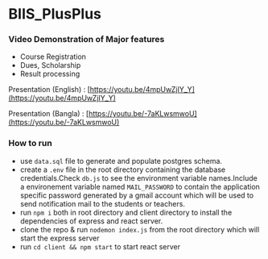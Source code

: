 # BIIS_PlusPlus
### Video Demonstration of Major features
- Course Registration
- Dues, Scholarship
- Result processing

Presentation (English) : [https://youtu.be/4mpUwZjIY_Y](https://youtu.be/4mpUwZjIY_Y)

Presentation (Bangla)  : [https://youtu.be/-7aKLwsmwoU](https://youtu.be/-7aKLwsmwoU)



### How to run
- use `data.sql` file to generate and populate postgres schema.
- create a `.env` file in the root directory containing the database credentials.Check `db.js` to see the environment variable names.Include a environement variable named `MAIL_PASSWORD` to contain the application specific password generated by a gmail account which will be used to send notification mail to the students or teachers.
- run `npm i` both in root directory and client directory to install the dependencies of express and react server.
- clone the repo & run `nodemon index.js` from the root directory which will start the express server
- run `cd client && npm start` to start react server



